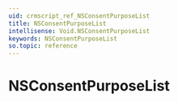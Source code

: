 ```yaml
---
uid: crmscript_ref_NSConsentPurposeList
title: NSConsentPurposeList
intellisense: Void.NSConsentPurposeList
keywords: NSConsentPurposeList
so.topic: reference
---
```


# NSConsentPurposeList
